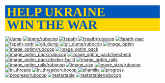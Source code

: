 [![HELP UKRAINE WIN THE WAR](https://github.com/toy/toy/raw/main/HELPUKRAINE.svg)](https://war.ukraine.ua/)

[![dump](https://img.shields.io/github/actions/workflow/status/toy/dump/check.yml?label=dump&logo=github)](https://github.com/toy/dump/actions/workflows/check.yml)
[![dump/rubocop](https://img.shields.io/github/actions/workflow/status/toy/dump/rubocop.yml?label=dump/rubocop&logo=rubocop)](https://github.com/toy/dump/actions/workflows/rubocop.yml)
[![fspath](https://img.shields.io/github/actions/workflow/status/toy/fspath/check.yml?label=fspath&logo=github)](https://github.com/toy/fspath/actions/workflows/check.yml)
[![fspath/rubocop](https://img.shields.io/github/actions/workflow/status/toy/fspath/rubocop.yml?label=fspath/rubocop&logo=rubocop)](https://github.com/toy/fspath/actions/workflows/rubocop.yml)
[![fspath-mac](https://img.shields.io/github/actions/workflow/status/toy/fspath-mac/check.yml?label=fspath-mac&logo=github)](https://github.com/toy/fspath-mac/actions/workflows/check.yml)
[![fspath-xattr](https://img.shields.io/github/actions/workflow/status/toy/fspath-xattr/check.yml?label=fspath-xattr&logo=github)](https://github.com/toy/fspath-xattr/actions/workflows/check.yml)
[![git_dump](https://img.shields.io/github/actions/workflow/status/toy/git_dump/check.yml?label=git_dump&logo=github)](https://github.com/toy/git_dump/actions/workflows/check.yml)
[![git_dump/rubocop](https://img.shields.io/github/actions/workflow/status/toy/git_dump/rubocop.yml?label=git_dump/rubocop&logo=rubocop)](https://github.com/toy/git_dump/actions/workflows/rubocop.yml)
[![image_optim](https://img.shields.io/github/actions/workflow/status/toy/image_optim/check.yml?label=image_optim&logo=github)](https://github.com/toy/image_optim/actions/workflows/check.yml)
[![image_optim/rubocop](https://img.shields.io/github/actions/workflow/status/toy/image_optim/rubocop.yml?label=image_optim/rubocop&logo=rubocop)](https://github.com/toy/image_optim/actions/workflows/rubocop.yml)
[![image_optim_pack](https://img.shields.io/github/actions/workflow/status/toy/image_optim_pack/check.yml?label=image_optim_pack&logo=github)](https://github.com/toy/image_optim_pack/actions/workflows/check.yml)
[![image_optim_pack/rubocop](https://img.shields.io/github/actions/workflow/status/toy/image_optim_pack/rubocop.yml?label=image_optim_pack/rubocop&logo=rubocop)](https://github.com/toy/image_optim_pack/actions/workflows/rubocop.yml)
[![image_optim_pack/livecheck](https://img.shields.io/github/actions/workflow/status/toy/image_optim_pack/livecheck.yml?label=image_optim_pack/livecheck&logo=github)](https://github.com/toy/image_optim_pack/actions/workflows/livecheck.yml)
[![image_optim_pack/docker-build](https://img.shields.io/github/actions/workflow/status/toy/image_optim_pack/docker-build.yml?label=image_optim_pack/docker-build&logo=docker)](https://github.com/toy/image_optim_pack/actions/workflows/docker-build.yml)
[![image_optim_rails](https://img.shields.io/github/actions/workflow/status/toy/image_optim_rails/check.yml?label=image_optim_rails&logo=github)](https://github.com/toy/image_optim_rails/actions/workflows/check.yml)
[![image_optim_rails/rubocop](https://img.shields.io/github/actions/workflow/status/toy/image_optim_rails/rubocop.yml?label=image_optim_rails/rubocop&logo=rubocop)](https://github.com/toy/image_optim_rails/actions/workflows/rubocop.yml)
[![image_size](https://img.shields.io/github/actions/workflow/status/toy/image_size/check.yml?label=image_size&logo=github)](https://github.com/toy/image_size/actions/workflows/check.yml)
[![image_size/rubocop](https://img.shields.io/github/actions/workflow/status/toy/image_size/rubocop.yml?label=image_size/rubocop&logo=rubocop)](https://github.com/toy/image_size/actions/workflows/rubocop.yml)
[![in_threads](https://img.shields.io/github/actions/workflow/status/toy/in_threads/check.yml?label=in_threads&logo=github)](https://github.com/toy/in_threads/actions/workflows/check.yml)
[![in_threads/rubocop](https://img.shields.io/github/actions/workflow/status/toy/in_threads/rubocop.yml?label=in_threads/rubocop&logo=rubocop)](https://github.com/toy/in_threads/actions/workflows/rubocop.yml)
[![phamilie](https://img.shields.io/github/actions/workflow/status/toy/phamilie/check.yml?label=phamilie&logo=github)](https://github.com/toy/phamilie/actions/workflows/check.yml)
[![progress](https://img.shields.io/github/actions/workflow/status/toy/progress/check.yml?label=progress&logo=github)](https://github.com/toy/progress/actions/workflows/check.yml)
[![progress/rubocop](https://img.shields.io/github/actions/workflow/status/toy/progress/rubocop.yml?label=progress/rubocop&logo=rubocop)](https://github.com/toy/progress/actions/workflows/rubocop.yml)
[![restartable](https://img.shields.io/github/actions/workflow/status/toy/restartable/check.yml?label=restartable&logo=github)](https://github.com/toy/restartable/actions/workflows/check.yml)
[![restartable/rubocop](https://img.shields.io/github/actions/workflow/status/toy/restartable/rubocop.yml?label=restartable/rubocop&logo=rubocop)](https://github.com/toy/restartable/actions/workflows/rubocop.yml)

